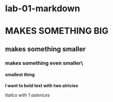 # lab-01-markdown

# MAKES SOMETHING BIG   

## makes something smaller

### makes something even smaller\

#### smallest thing




**I want to bold text with two atricies**

*Italics with 1 asterices*









